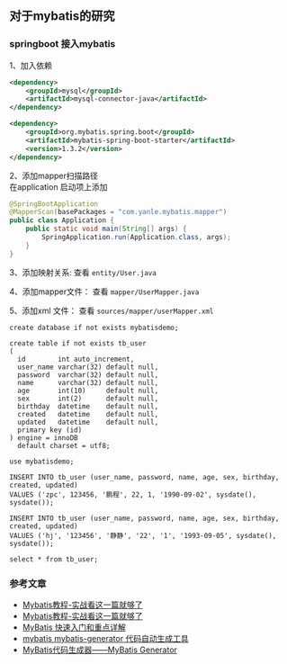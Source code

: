 ## 对于mybatis的研究

### springboot 接入mybatis

1、加入依赖
```xml
<dependency>
    <groupId>mysql</groupId>
    <artifactId>mysql-connector-java</artifactId>
</dependency>

<dependency>
    <groupId>org.mybatis.spring.boot</groupId>
    <artifactId>mybatis-spring-boot-starter</artifactId>
    <version>1.3.2</version>
</dependency>
```

2、添加mapper扫描路径                  
在application 启动项上添加
```java
@SpringBootApplication
@MapperScan(basePackages = "com.yanle.mybatis.mapper")
public class Application {
	public static void main(String[] args) {
		SpringApplication.run(Application.class, args);
	}
}
```

3、添加映射关系: 查看 `entity/User.java`

4、添加mapper文件： 查看 `mapper/UserMapper.java`

5、添加xml 文件： 查看 `sources/mapper/userMapper.xml`

```mysql
create database if not exists mybatisdemo;

create table if not exists tb_user
(
  id        int auto_increment,
  user_name varchar(32) default null,
  password  varchar(32) default null,
  name      varchar(32) default null,
  age       int(10)     default null,
  sex       int(2)      default null,
  birthday  datetime    default null,
  created   datetime    default null,
  updated   datetime    default null,
  primary key (id)
) engine = innoDB
  default charset = utf8;

use mybatisdemo;

INSERT INTO tb_user (user_name, password, name, age, sex, birthday, created, updated)
VALUES ('zpc', 123456, '鹏程', 22, 1, '1990-09-02', sysdate(), sysdate());

INSERT INTO tb_user (user_name, password, name, age, sex, birthday, created, updated)
VALUES ('hj', '123456', '静静', '22', '1', '1993-09-05', sysdate(), sysdate());

select * from tb_user;
```






### 参考文章
- [Mybatis教程-实战看这一篇就够了](https://blog.csdn.net/hellozpc/article/details/80878563)
- [Mybatis教程-实战看这一篇就够了](https://blog.csdn.net/hellozpc/article/details/80878563)
- [MyBatis 快速入门和重点详解](https://blog.csdn.net/lj1314ailj/article/details/79712305)
- [mybatis mybatis-generator 代码自动生成工具](https://blog.csdn.net/w410589502/article/details/70756764)
- [MyBatis代码生成器——MyBatis Generator](https://blog.csdn.net/qq407388356/article/details/79478154)

